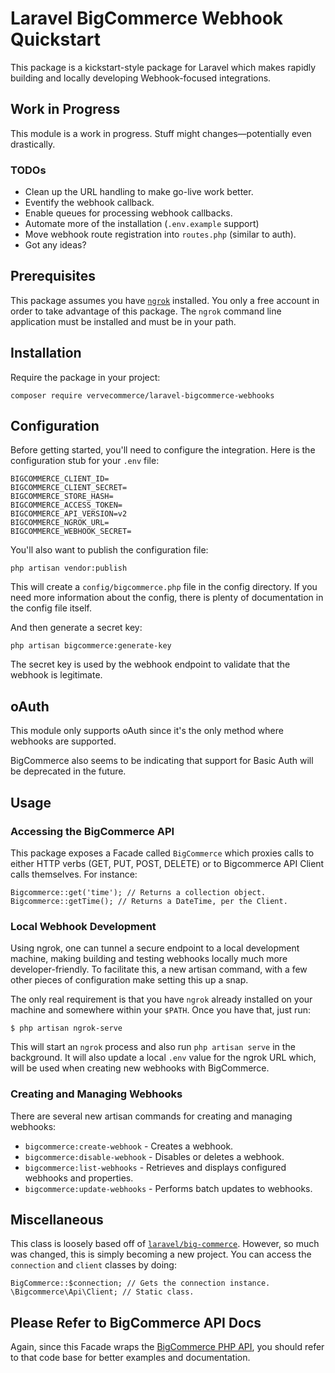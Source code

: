 # Laravel BigCommerce Webhook Quickstart

This package is a kickstart-style package for Laravel which makes rapidly building and locally
developing Webhook-focused integrations.

## Work in Progress

This module is a work in progress. Stuff might changes—potentially even drastically.

### TODOs

* Clean up the URL handling to make go-live work better.
* Eventify the webhook callback.
* Enable queues for processing webhook callbacks.
* Automate more of the installation (`.env.example` support)
* Move webhook route registration into `routes.php` (similar to auth).
* Got any ideas?

## Prerequisites

This package assumes you have [`ngrok`][0] installed. You only a free account in order
to take advantage of this package. The `ngrok` command line application must be installed and
must be in your path.

## Installation

Require the package in your project:

    composer require vervecommerce/laravel-bigcommerce-webhooks

## Configuration

Before getting started, you'll need to configure the integration. Here is the configuration stub for your `.env` file:

    BIGCOMMERCE_CLIENT_ID=
    BIGCOMMERCE_CLIENT_SECRET=
    BIGCOMMERCE_STORE_HASH=
    BIGCOMMERCE_ACCESS_TOKEN=
    BIGCOMMERCE_API_VERSION=v2
    BIGCOMMERCE_NGROK_URL=
    BIGCOMMERCE_WEBHOOK_SECRET=

You'll also want to publish the configuration file:

    php artisan vendor:publish

This will create a `config/bigcommerce.php` file in the config directory. If you need more information about the config,
there is plenty of documentation in the config file itself.

And then generate a secret key:

    php artisan bigcommerce:generate-key

The secret key is used by the webhook endpoint to validate that the webhook is legitimate.

## oAuth

This module only supports oAuth since it's the only method where webhooks are supported.

BigCommerce also seems to be indicating that support for Basic Auth will be deprecated in the future.

## Usage

### Accessing the BigCommerce API

This package exposes a Facade called `BigCommerce` which proxies calls to either HTTP verbs
(GET, PUT, POST, DELETE) or to Bigcommerce API Client calls themselves. For instance:

```php5
Bigcommerce::get('time'); // Returns a collection object.
Bigcommerce::getTime(); // Returns a DateTime, per the Client.
```

### Local Webhook Development

Using ngrok, one can tunnel a secure endpoint to a local development machine, making building
and testing webhooks locally much more developer-friendly. To facilitate this, a new artisan
command, with a few other pieces of configuration make setting this up a snap.

The only real requirement is that you have `ngrok` already installed on your machine and
somewhere within your `$PATH`. Once you have that, just run:

    $ php artisan ngrok-serve

This will start an `ngrok` process and also run `php artisan serve` in the background. It
will also update a local `.env` value for the ngrok URL which, will be used when creating
new webhooks with BigCommerce.

### Creating and Managing Webhooks

There are several new artisan commands for creating and managing webhooks:

* `bigcommerce:create-webhook` - Creates a webhook.
* `bigcommerce:disable-webhook` - Disables or deletes a webhook.
* `bigcommerce:list-webhooks` - Retrieves and displays configured webhooks and properties.
* `bigcommerce:update-webhooks` - Performs batch updates to webhooks.

## Miscellaneous

This class is loosely based off of [`laravel/big-commerce`](https://github.com/oseintow/laravel-bigcommerce). However,
so much was changed, this is simply becoming a new project. You can access the `connection` and `client` classes by
doing:

```
BigCommerce::$connection; // Gets the connection instance.
\Bigcommerce\Api\Client; // Static class.
```

## Please Refer to BigCommerce API Docs

Again, since this Facade wraps the [BigCommerce PHP API][1], you should refer to that code base for better examples
and documentation.

[0]: https://ngrok.com
[1]: https://github.com/bigcommerce/bigcommerce-api-php

